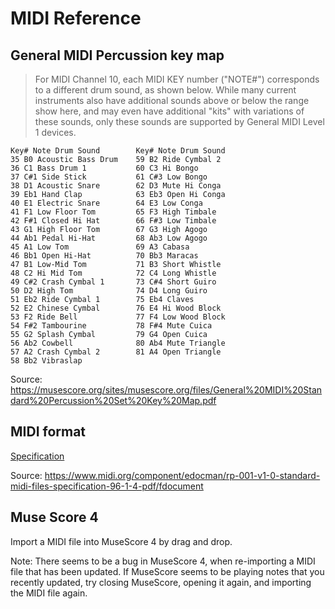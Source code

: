 # MIDI Reference

## General MIDI Percussion key map

> For MIDI Channel 10, each MIDI KEY number ("NOTE#") corresponds to a different drum sound, as
> shown below. While many current instruments also have additional sounds above or below the range
> show here, and may even have additional "kits" with variations of these sounds, only these sounds
> are supported by General MIDI Level 1 devices.

```text
Key# Note Drum Sound        Key# Note Drum Sound
35 B0 Acoustic Bass Drum    59 B2 Ride Cymbal 2
36 C1 Bass Drum 1           60 C3 Hi Bongo
37 C#1 Side Stick           61 C#3 Low Bongo
38 D1 Acoustic Snare        62 D3 Mute Hi Conga
39 Eb1 Hand Clap            63 Eb3 Open Hi Conga
40 E1 Electric Snare        64 E3 Low Conga
41 F1 Low Floor Tom         65 F3 High Timbale
42 F#1 Closed Hi Hat        66 F#3 Low Timbale
43 G1 High Floor Tom        67 G3 High Agogo
44 Ab1 Pedal Hi-Hat         68 Ab3 Low Agogo
45 A1 Low Tom               69 A3 Cabasa
46 Bb1 Open Hi-Hat          70 Bb3 Maracas
47 B1 Low-Mid Tom           71 B3 Short Whistle
48 C2 Hi Mid Tom            72 C4 Long Whistle
49 C#2 Crash Cymbal 1       73 C#4 Short Guiro
50 D2 High Tom              74 D4 Long Guiro
51 Eb2 Ride Cymbal 1        75 Eb4 Claves
52 E2 Chinese Cymbal        76 E4 Hi Wood Block
53 F2 Ride Bell             77 F4 Low Wood Block
54 F#2 Tambourine           78 F#4 Mute Cuica
55 G2 Splash Cymbal         79 G4 Open Cuica
56 Ab2 Cowbell              80 Ab4 Mute Triangle
57 A2 Crash Cymbal 2        81 A4 Open Triangle
58 Bb2 Vibraslap
```

Source:
<https://musescore.org/sites/musescore.org/files/General%20MIDI%20Standard%20Percussion%20Set%20Key%20Map.pdf>

## MIDI format

[Specification](./midi/RP-001_v1-0_Standard_MIDI_Files_Specification_96-1-4.pdf)

Source:
<https://www.midi.org/component/edocman/rp-001-v1-0-standard-midi-files-specification-96-1-4-pdf/fdocument>

## Muse Score 4

Import a MIDI file into MuseScore 4 by drag and drop.

Note: There seems to be a bug in MuseScore 4, when re-importing a MIDI file that has been updated.
If MuseScore seems to be playing notes that you recently updated, try closing MuseScore, opening it
again, and importing the MIDI file again.
